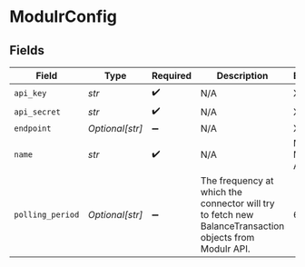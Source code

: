 # ModulrConfig


## Fields

| Field                                                                                                   | Type                                                                                                    | Required                                                                                                | Description                                                                                             | Example                                                                                                 |
| ------------------------------------------------------------------------------------------------------- | ------------------------------------------------------------------------------------------------------- | ------------------------------------------------------------------------------------------------------- | ------------------------------------------------------------------------------------------------------- | ------------------------------------------------------------------------------------------------------- |
| `api_key`                                                                                               | *str*                                                                                                   | :heavy_check_mark:                                                                                      | N/A                                                                                                     | XXX                                                                                                     |
| `api_secret`                                                                                            | *str*                                                                                                   | :heavy_check_mark:                                                                                      | N/A                                                                                                     | XXX                                                                                                     |
| `endpoint`                                                                                              | *Optional[str]*                                                                                         | :heavy_minus_sign:                                                                                      | N/A                                                                                                     | XXX                                                                                                     |
| `name`                                                                                                  | *str*                                                                                                   | :heavy_check_mark:                                                                                      | N/A                                                                                                     | My Modulr Account                                                                                       |
| `polling_period`                                                                                        | *Optional[str]*                                                                                         | :heavy_minus_sign:                                                                                      | The frequency at which the connector will try to fetch new BalanceTransaction objects from Modulr API.<br/> | 60s                                                                                                     |